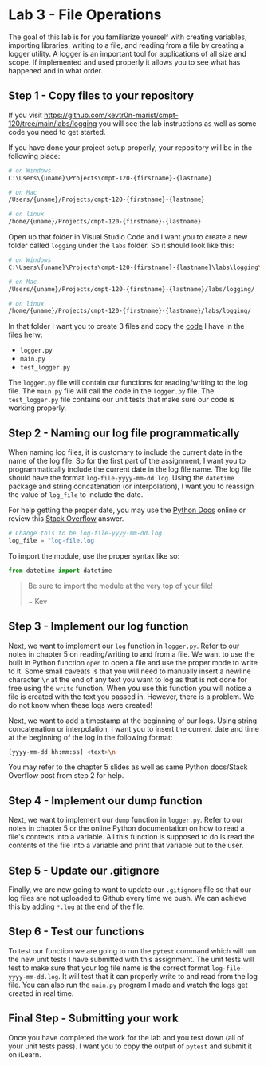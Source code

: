# Lab 3 - File Operations

The goal of this lab is for you familiarize yourself with creating variables, importing libraries, writing to a file, and reading from a file by creating a logger utility. A logger is an important tool for applications of all size and scope. If implemented and used properly it allows you to see what has happened and in what order.

## Step 1 - Copy files to your repository

If you visit https://github.com/kevtr0n-marist/cmpt-120/tree/main/labs/logging you will see the lab instructions as well as some code you need to get started.

If you have done your project setup properly, your repository will be in the following place:

```sh
# on Windows
C:\Users\{uname}\Projects\cmpt-120-{firstname}-{lastname}

# on Mac
/Users/{uname}/Projects/cmpt-120-{firstname}-{lastname}

# on linux
/home/{uname}/Projects/cmpt-120-{firstname}-{lastname}
```

Open up that folder in Visual Studio Code and I want you to create a new folder called `logging` under the `labs` folder. So it should look like this:

```sh
# on Windows
C:\Users\{uname}\Projects\cmpt-120-{firstname}-{lastname}\labs\logging\

# on Mac
/Users/{uname}/Projects/cmpt-120-{firstname}-{lastname}/labs/logging/

# on linux
/home/{uname}/Projects/cmpt-120-{firstname}-{lastname}/labs/logging/
```

In that folder I want you to create 3 files and copy the [code](https://github.com/kevtr0n-marist/cmpt-120/tree/main/labs/logger) I have in the files herw:

- `logger.py`
- `main.py`
- `test_logger.py`

The `logger.py` file will contain our functions for reading/writing to the log file. The `main.py` file will call the code in the `logger.py` file. The `test_logger.py` file contains our unit tests that make sure our code is working properly.

## Step 2 - Naming our log file programmatically

When naming log files, it is customary to include the current date in the name of the log file. So for the first part of the assignment, I want you to programmatically include the current date in the log file name. The log file should have the format `log-file-yyyy-mm-dd.log`. Using the `datetime` package and string concatenation (or interpolation), I want you to reassign the value of `log_file` to include the date.

For help getting the proper date, you may use the [Python Docs](https://docs.python.org/3/library/datetime.html) online or review this [Stack Overflow](https://stackoverflow.com/questions/32490629/getting-todays-date-in-yyyy-mm-dd-in-python) answer.

```py
# Change this to be log-file-yyyy-mm-dd.log
log_file = "log-file.log
```

To import the module, use the proper syntax like so:

```py
from datetime import datetime
```

> Be sure to import the module at the very top of your file!
>
> ~ Kev

## Step 3 - Implement our log function

Next, we want to implement our `log` function in `logger.py`. Refer to our notes in chapter 5 on reading/writing to and from a file. We want to use the built in Python function `open` to open a file and use the proper mode to write to it. Some small caveats is that you will need to manually insert a newline character `\r` at the end of any text you want to log as that is not done for free using the `write` function. When you use this function you will notice a file is created with the text you passed in. However, there is a problem. We do not know when these logs were created!

Next, we want to add a timestamp at the beginning of our logs. Using string concatenation or interpolation, I want you to insert the current date and time at the beginning of the log in the following format:

```sh
[yyyy-mm-dd hh:mm:ss] <text>\n
```

You may refer to the chapter 5 slides as well as same Python docs/Stack Overflow post from step 2 for help.

## Step 4 - Implement our dump function

Next, we want to implement our `dump` function in `logger.py`. Refer to our notes in chapter 5 or the online Python documentation on how to read a file's contexts into a variable. All this function is supposed to do is read the contents of the file into a variable and print that variable out to the user.

## Step 5 - Update our .gitignore

Finally, we are now going to want to update our `.gitignore` file so that our log files are not uploaded to Github every time we push. We can achieve this by adding `*.log` at the end of the file.

## Step 6 - Test our functions

To test our function we are going to run the `pytest` command which will run the new unit tests I have submitted with this assignment. The unit tests will test to make sure that your log file name is the correct format `log-file-yyyy-mm-dd.log`. It will test that it can properly write to and read from the log file. You can also run the `main.py` program I made and watch the logs get created in real time.

## Final Step - Submitting your work

Once you have completed the work for the lab and you test down (all of your unit tests pass). I want you to copy the output of `pytest` and submit it on iLearn.
